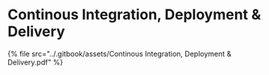 # Continous Integration, Deployment & Delivery

{% file src="../.gitbook/assets/Continous Integration, Deployment & Delivery.pdf" %}
